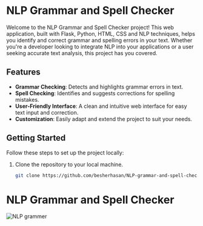# NLP Grammar and Spell Checker

Welcome to the NLP Grammar and Spell Checker project! This web application, built with Flask, Python, HTML, CSS and NLP techniques, helps you identify and correct grammar and spelling errors in your text. Whether you're a developer looking to integrate NLP into your applications or a user seeking accurate text analysis, this project has you covered.

## Features

- **Grammar Checking**: Detects and highlights grammar errors in text.
- **Spell Checking**: Identifies and suggests corrections for spelling mistakes.
- **User-Friendly Interface**: A clean and intuitive web interface for easy text input and correction.
- **Customization**: Easily adapt and extend the project to suit your needs.

## Getting Started

Follow these steps to set up the project locally:

1. Clone the repository to your local machine.

   ```bash
   git clone https://github.com/besherhasan/NLP-grammar-and-spell-checker.git
# NLP Grammar and Spell Checker

![NLP grammer](./NLP%20grammer.png)
